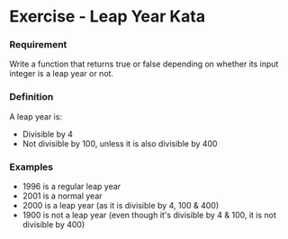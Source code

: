 # Exercise - Leap Year Kata

### Requirement

Write a function that returns true or false depending on whether its input integer is a leap year or not.

### Definition

A leap year is:
        
* Divisible by 4
* Not divisible by 100, unless it is also divisible by 400

### Examples

* 1996 is a regular leap year
* 2001 is a normal year
* 2000 is a leap year (as it is divisible by 4, 100 & 400)
* 1900 is not a leap year (even though it's divisible by 4 & 100, it is not divisible by 400)